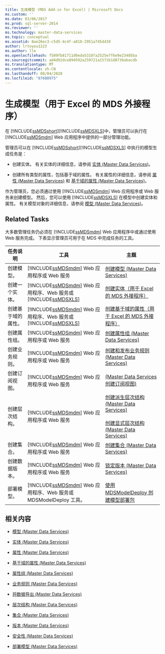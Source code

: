 ```yaml
---
title: 生成模型 (MDS Add-in for Excel) | Microsoft Docs
ms.custom: ''
ms.date: 03/06/2017
ms.prod: sql-server-2014
ms.reviewer: ''
ms.technology: master-data-services
ms.topic: conceptual
ms.assetid: 8ae26ec3-c5d5-4c4f-a810-2951a7454439
author: lrtoyou1223
ms.author: lle
ms.openlocfilehash: f509fb81711d0eda5318fa2525e7f6e9e23485ba
ms.sourcegitcommit: ad4d92dce894592a259721a1571b1d8736abacdb
ms.translationtype: MT
ms.contentlocale: zh-CN
ms.lasthandoff: 08/04/2020
ms.locfileid: "87688975"
---
```

# <a name="building-a-model-mds-add-in-for-excel"></a>生成模型（用于 Excel 的 MDS 外接程序）
  在 [!INCLUDE[ssMDSshort](../../includes/ssmdsshort-md.md)][!INCLUDE[ssMDSXLS](../../includes/ssmdsxls-md.md)]中，管理员可以执行在 [!INCLUDE[ssMDSmdm](../../includes/ssmdsmdm-md.md)] Web 应用程序中提供的一部分管理功能。  
  
 管理员可以在 [!INCLUDE[ssMDSshort](../../includes/ssmdsshort-md.md)][!INCLUDE[ssMDSXLS](../../includes/ssmdsxls-md.md)] 中执行的模型生成任务是：  
  
-   创建实体。 有关实体的详细信息，请参阅 [实体 (Master Data Services)](../entities-master-data-services.md)。  
  
-   创建所有类型的属性，包括基于域的属性。 有关属性的详细信息，请参阅 [属性 (Master Data Services)](../attributes-master-data-services.md) 和 [基于域的属性 (Master Data Services)](../domain-based-attributes-master-data-services.md)。  
  
 作为管理员，您必须通过使用 [!INCLUDE[ssMDSmdm](../../includes/ssmdsmdm-md.md)] Web 应用程序或 Web 服务来创建模型。 然后，您可以使用 [!INCLUDE[ssMDSXLS](../../includes/ssmdsxls-md.md)] 在模型中创建实体和属性。 有关模型对象的详细信息，请参阅 [模型 (Master Data Services)](../models-master-data-services.md)。  
  
## <a name="related-tasks"></a>Related Tasks  
 大多数管理任务仍必须在 [!INCLUDE[ssMDSmdm](../../includes/ssmdsmdm-md.md)] Web 应用程序中或通过使用 Web 服务完成。 下表显示管理员可用于在 MDS 中完成任务的工具。  
  
|任务说明|工具|主题|  
|----------------------|----------|-----------|  
|创建模型。|[!INCLUDE[ssMDSmdm](../../includes/ssmdsmdm-md.md)] Web 应用程序或 Web 服务|[创建模型 (Master Data Services)](../create-a-model-master-data-services.md)|  
|创建一个实体。|[!INCLUDE[ssMDSmdm](../../includes/ssmdsmdm-md.md)] Web 应用程序、Web 服务或 [!INCLUDE[ssMDSXLS](../../includes/ssmdsxls-md.md)]|[创建实体（用于 Excel 的 MDS 外接程序）](create-an-entity-mds-add-in-for-excel.md)|  
|创建基于域的属性。|[!INCLUDE[ssMDSmdm](../../includes/ssmdsmdm-md.md)] Web 应用程序、Web 服务或 [!INCLUDE[ssMDSXLS](../../includes/ssmdsxls-md.md)]|[创建基于域的属性（用于 Excel 的 MDS 外接程序）](create-a-domain-based-attribute-mds-add-in-for-excel.md)|  
|创建属性组。|[!INCLUDE[ssMDSmdm](../../includes/ssmdsmdm-md.md)] Web 应用程序或 Web 服务|[创建属性组 (Master Data Services)](../create-an-attribute-group-master-data-services.md)|  
|创建业务规则。|[!INCLUDE[ssMDSmdm](../../includes/ssmdsmdm-md.md)] Web 应用程序或 Web 服务|[创建和发布业务规则 (Master Data Services)](../create-and-publish-a-business-rule-master-data-services.md)|  
|创建订阅视图。|[!INCLUDE[ssMDSmdm](../../includes/ssmdsmdm-md.md)] Web 应用程序或 Web 服务|[&#40;Master Data Services 创建订阅视图&#41;](../create-a-subscription-view-to-export-data-master-data-services.md)|  
|创建层次结构。|[!INCLUDE[ssMDSmdm](../../includes/ssmdsmdm-md.md)] Web 应用程序或 Web 服务|[创建派生层次结构 (Master Data Services)](../create-a-derived-hierarchy-master-data-services.md)<br /><br /> [创建显式层次结构 (Master Data Services)](../create-an-explicit-hierarchy-master-data-services.md)|  
|创建集合。|[!INCLUDE[ssMDSmdm](../../includes/ssmdsmdm-md.md)] Web 应用程序或 Web 服务|[创建集合 (Master Data Services)](../create-a-collection-master-data-services.md)|  
|创建数据版本。|[!INCLUDE[ssMDSmdm](../../includes/ssmdsmdm-md.md)] Web 应用程序或 Web 服务|[锁定版本 (Master Data Services)](../lock-a-version-master-data-services.md)|  
|部署模型。|[!INCLUDE[ssMDSmdm](../../includes/ssmdsmdm-md.md)] Web 应用程序、Web 服务或 MDSModelDeploy 工具。|[使用 MDSModelDeploy 创建模型部署包](../create-a-model-deployment-package-by-using-mdsmodeldeploy.md)|  
  
## <a name="related-content"></a>相关内容  
  
-   [模型 (Master Data Services)](../models-master-data-services.md)  
  
-   [实体 (Master Data Services)](../entities-master-data-services.md)  
  
-   [属性 (Master Data Services)](../attributes-master-data-services.md)  
  
-   [基于域的属性 (Master Data Services)](../domain-based-attributes-master-data-services.md)  
  
-   [属性组 (Master Data Services)](../attribute-groups-master-data-services.md)  
  
-   [业务规则 (Master Data Services)](../business-rules-master-data-services.md)  
  
-   [将数据导出 &#40;Master Data Services&#41;](../overview-exporting-data-master-data-services.md)  
  
-   [层次结构 (Master Data Services)](../hierarchies-master-data-services.md)  
  
-   [集合 (Master Data Services)](../collections-master-data-services.md)  
  
-   [版本 (Master Data Services)](../versions-master-data-services.md)  
  
-   [安全性 (Master Data Services)](../security-master-data-services.md)  
  
-   [部署模型 (Master Data Services)](../deploying-models-master-data-services.md)  
  
  
